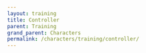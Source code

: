 ```yaml
---
layout: training
title: Controller
parent: Training
grand_parent: Characters
permalink: /characters/training/controller/
---
```


